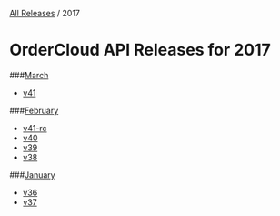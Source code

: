[All Releases](../README.md) / 2017
# OrderCloud API Releases for 2017

###[March](March/README.md)
- [v41](March/v41.md)

###[February](February/README.md)
- [v41-rc](February/v41-rc.md)
- [v40](February/v40.md)
- [v39](February/v39.md)
- [v38](February/v38.md)

###[January](January/README.md)
- [v36](January/v36.md)
- [v37](January/v37.md)
